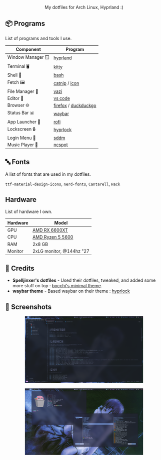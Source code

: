 <p align="center">My dotfiles for Arch Linux, Hyprland :)</p>

## 📦 Programs

List of programs and tools I use.

| Component         | Program                                                                                                   |
| ----------------- | --------------------------------------------------------------------------------------------------------- |
| Window Manager 🪟 | [hyprland](https://github.com/hyprwm/Hyprland)                                                            |
| Terminal 🖥️       | [kitty](https://github.com/kovidgoyal/kitty)                                                              |
| Shell 🐚          | [bash](https://www.gnu.org/software/bash/)                                                                |
| Fetch 🖼️          | [catnip](https://github.com/iinsertNameHere/catnip) / [icon](https://www.pixiv.net/en/artworks/102563034) |
| File Manager 📁   | [yazi](https://github.com/sxyazi/yazi)                                                                    |
| Editor 📝         | [vs code](https://code.visualstudio.com/)                                                                 |
| Browser 🌐        | [firefox](https://github.com/topics/firefox-browser) / [duckduckgo](https://duckduckgo.com/)              |
| Status Bar 📊     | [waybar](https://github.com/Alexays/Waybar)                                                               |
| App Launcher 🚀   | [rofi](https://github.com/davatorium/rofi)                                                                |
| Lockscreen 🔒     | [hyprlock](https://github.com/hyprwm/hyprlock)                                                            |
| Login Menu 🚪     | [sddm](https://github.com/sddm/sddm)                                                                      |
| Music Player 🎵   | [ncspot](https://github.com/hrkfdn/ncspot)                                                                |

## 🔤 Fonts

A list of fonts that are used in my dotfiles.

`ttf-material-design-icons`, `nerd-fonts`, `Cantarell`, `Hack`

## Hardware

List of hardware I own.

| Hardware | Model                                                                                                            |
| -------- | ---------------------------------------------------------------------------------------------------------------- |
| GPU      | [AMD RX 6600XT](https://www.amd.com/en/products/graphics/desktops/radeon/6000-series/amd-radeon-rx-6600-xt.html) |
| CPU      | [AMD Ryzen 5 5600](https://www.amazon.com/AMD-5600-12-Thread-Unlocked-Processor/dp/B09VCHR1VH)                   |
| RAM      | 2x8 GB                                                                                                           |
| Monitor  | 2xLG monitor, @144hz "27                                                                                         |

## 📝 Credits

-   **Spelljinxer's dotfiles** - Used their dotfiles, tweaked, and added some more stuff on top : [bocchi's minimal theme](https://github.com/Spelljinxer).
-   **waybar theme** - Based waybar on their theme : [hyprlock](https://github.com/brunoanesio/waybar-config)

## 📸 Screenshots

<p align="center">
  <img src="./screenshots/1.png" alt="Screenshot 1" width="75%" />
</p>

<p align="center">
  <img src="./screenshots/2.png" alt="Screenshot 2" width="75%" />
</p>
